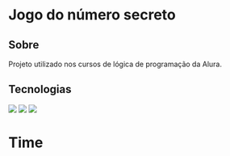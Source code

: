 <h1>Jogo do número secreto</h1>

<h2>Sobre</h2>
<p>Projeto utilizado nos cursos de lógica de programação da Alura.</p>

## Tecnologias
<div>
  <img src="https://img.shields.io/badge/HTML-23920?style=for-the-badge&logo=html5&logoColor=white">
  <img src="https://img.shields.io/badge/CSS-23920?&style=for-the-badge&logo=css3&logoColor=white">
  <img src="https://img.shields.io/badge/javaScript-F7DF1E?style=for-the-badge&logo=Javascript&logoColor=black">
</div>

# Time
